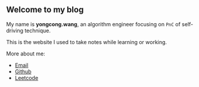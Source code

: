 ## Welcome to my blog

My name is **yongcong.wang**, an algorithm engineer focusing on `PnC` of self-driving technique.

This is the website I used to take notes while learning or working.

More about me:

- [Email](mailto:yongcong.wang@outlook.com)
- [Github](https://github.com/yongcongwang)
- [Leetcode](https://leetcode-cn.com/u/yongcongwang)
